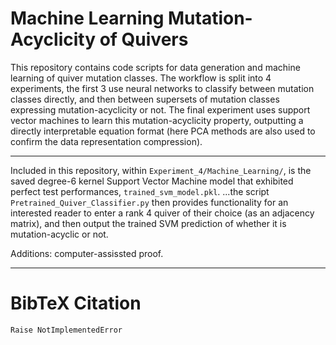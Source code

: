 # Machine Learning Mutation-Acyclicity of Quivers
This repository contains code scripts for data generation and machine learning of quiver mutation classes. The workflow is split into 4 experiments, the first 3 use neural networks to classify between mutation classes directly, and then between supersets of mutation classes expressing mutation-acyclicity or not. The final experiment uses support vector machines to learn this mutation-acyclicity property, outputting a directly interpretable equation format (here PCA methods are also used to confirm the data representation compression).

------------------------------------------------------------------------

Included in this repository, within `Experiment_4/Machine_Learning/`, is the saved degree-6 kernel Support Vector Machine model that exhibited perfect test performances, `trained_svm_model.pkl`. 
...the script `Pretrained_Quiver_Classifier.py` then provides functionality for an interested reader to enter a rank 4 quiver of their choice (as an adjacency matrix), and then output the trained SVM prediction of whether it is mutation-acyclic or not.

Additions: computer-assissted proof.

------------------------------------------------------------------------
# BibTeX Citation
``` 
Raise NotImplementedError
```
